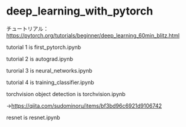 # deep_learning_with_pytorch
チュートリアル：https://pytorch.org/tutorials/beginner/deep_learning_60min_blitz.html

tutorial 1 is first_pytorch.ipynb

tutorial 2 is autograd.ipynb

turorial 3 is neural_networks.ipynb

tutorial 4 is training_classifier.ipynb

torchvision object detection is torchvision.ipynb

→https://qiita.com/sudominoru/items/bf3bd96c6921d9106742

resnet is resnet.ipynb
